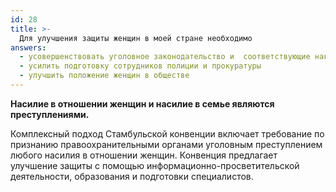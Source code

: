 ```yaml
---
id: 28
title: >-
  Для улучшения защиты женщин в моей стране необходимо
answers:
  - усовершенствовать уголовное законодательство и  соответствующие наказания
  - усилить подготовку сотрудников полиции и прокуратуры
  - улучшить положение женщин в обществе
---
```

**Насилие в отношении женщин и насилие в семье являются преступлениями.**

Комплексный подход Стамбульской конвенции включает требование по признанию
правоохранительными органами уголовным преступлением любого насилия в отношении
женщин.  Конвенция предлагает улучшение защиты с помощью
информационно-просветительской деятельности, образования и подготовки
специалистов.

